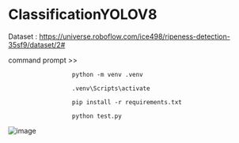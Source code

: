 # ClassificationYOLOV8
Dataset : https://universe.roboflow.com/ice498/ripeness-detection-35sf9/dataset/2#

command prompt >>

                      python -m venv .venv

                      .venv\Scripts\activate
                
                      pip install -r requirements.txt

                      python test.py

![image](https://github.com/arthurhzna/ClassificationYOLOV8/assets/90093341/b8402c0d-196b-4730-bbf8-16e6607684fc)

